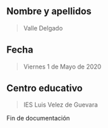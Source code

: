 ## Nombre y apellidos

> Valle Delgado

## Fecha

> Viernes 1 de Mayo de 2020

## Centro educativo

> IES Luis Velez de Guevara

Fin de documentación
